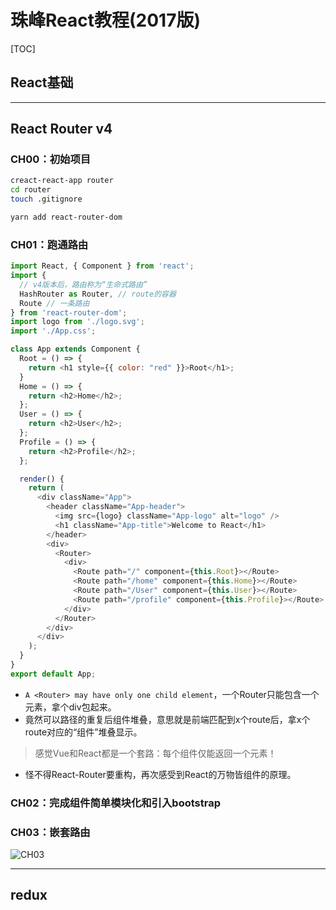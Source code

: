 # 珠峰React教程(2017版)

[TOC]

## React基础

----------

## React Router v4

### CH00：初始项目
```bash
creact-react-app router
cd router
touch .gitignore

yarn add react-router-dom
```

### CH01：跑通路由

```js
import React, { Component } from 'react';
import {
  // v4版本后，路由称为“生命式路由”
  HashRouter as Router, // route的容器
  Route // 一条路由
} from 'react-router-dom';
import logo from './logo.svg';
import './App.css';

class App extends Component {
  Root = () => {
    return <h1 style={{ color: "red" }}>Root</h1>;
  }
  Home = () => {
    return <h2>Home</h2>;
  };
  User = () => {
    return <h2>User</h2>;
  };
  Profile = () => {
    return <h2>Profile</h2>;
  };

  render() {
    return (
      <div className="App">
        <header className="App-header">
          <img src={logo} className="App-logo" alt="logo" />
          <h1 className="App-title">Welcome to React</h1>
        </header>
        <div>
          <Router>
            <div>
              <Route path="/" component={this.Root}></Route>
              <Route path="/home" component={this.Home}></Route>
              <Route path="/User" component={this.User}></Route>
              <Route path="/profile" component={this.Profile}></Route>
            </div>
          </Router>
        </div>
      </div>
    );
  }
}
export default App;
```

- `A <Router> may have only one child element`，一个Router只能包含一个元素，拿个div包起来。
- 竟然可以路径的重复后组件堆叠，意思就是前端匹配到x个route后，拿x个route对应的“组件”堆叠显示。

> 感觉Vue和React都是一个套路：每个组件仅能返回一个元素！

- 怪不得React-Router要重构，再次感受到React的万物皆组件的原理。

### CH02：完成组件简单模块化和引入bootstrap


### CH03：嵌套路由

![CH03](http://ofx24fene.bkt.clouddn.com//img/react/zf_router03.gif)

----------

## redux